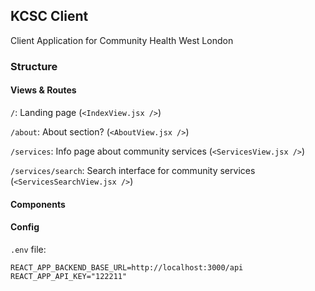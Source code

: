## KCSC Client 

Client Application for Community Health West London

### Structure

#### Views & Routes

`/`: Landing page (`<IndexView.jsx />`)

`/about`: About section? (`<AboutView.jsx />`)

`/services`: Info page about community services (`<ServicesView.jsx />`)

`/services/search`: Search interface for community services (`<ServicesSearchView.jsx />`)

#### Components

#### Config

`.env` file:

```
REACT_APP_BACKEND_BASE_URL=http://localhost:3000/api
REACT_APP_API_KEY="122211"
```